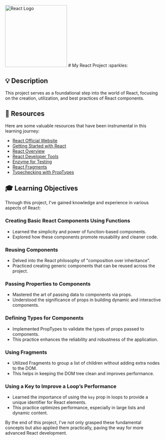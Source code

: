 <img src="images/react-logo.png" alt="React Logo" width="200"/>
# My React Project :sparkles:

## :bulb: Description
This project serves as a foundational step into the world of React, focusing on the creation, utilization, and best practices of React components.

## :bookmark_tabs: Resources
Here are some valuable resources that have been instrumental in this learning journey:

- [React Official Website](https://reactjs.org/)
- [Getting Started with React](https://reactjs.org/docs/getting-started.html)
- [React Overview](https://reactjs.org/docs/hello-world.html)
- [React Developer Tools](https://reactjs.org/blog/2015/09/02/new-react-developer-tools.html#installation)
- [Enzyme for Testing](https://enzymejs.github.io/enzyme/)
- [React Fragments](https://reactjs.org/docs/fragments.html)
- [Typechecking with PropTypes](https://reactjs.org/docs/typechecking-with-proptypes.html)

## :mortar_board: Learning Objectives
Through this project, I've gained knowledge and experience in various aspects of React:

### Creating Basic React Components Using Functions
- Learned the simplicity and power of function-based components.
- Explored how these components promote reusability and cleaner code.

### Reusing Components
- Delved into the React philosophy of "composition over inheritance".
- Practiced creating generic components that can be reused across the project.

### Passing Properties to Components
- Mastered the art of passing data to components via props.
- Understood the significance of props in building dynamic and interactive components.

### Defining Types for Components
- Implemented PropTypes to validate the types of props passed to components.
- This practice enhances the reliability and robustness of the application.

### Using Fragments
- Utilized Fragments to group a list of children without adding extra nodes to the DOM.
- This helps in keeping the DOM tree clean and improves performance.

### Using a Key to Improve a Loop’s Performance
- Learned the importance of using the `key` prop in loops to provide a unique identifier for React elements.
- This practice optimizes performance, especially in large lists and dynamic content.

By the end of this project, I've not only grasped these fundamental concepts but also applied them practically, paving the way for more advanced React development.
